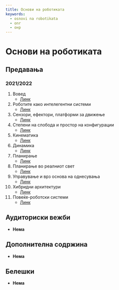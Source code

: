 ```yaml
---
title: Основи на роботиката
keywords:
  - osnovi na robotikata
  - onr
  - онр
---
```


# Основи на роботиката

## Предавања

### 2021/2022

1. Вовед
   - [Линк](https://bbb-lb.finki.ukim.mk/playback/presentation/2.3/a5fadee95ac296956301877041cabe8417da0e7f-1633355719189?meetingId=a5fadee95ac296956301877041cabe8417da0e7f-1633355719189)
2. Роботите како интелегентни системи
   - [Линк](https://bbb-lb.finki.ukim.mk/playback/presentation/2.3/a69647f0d22762e4fa61c546d10f23140c3a4721-1634547311210?meetingId=a69647f0d22762e4fa61c546d10f23140c3a4721-1634547311210)
3. Сензори, ефектори, платформи за движење
   - [Линк](https://bbb-lb.finki.ukim.mk/playback/presentation/2.3/000a145c6356938f2a4b16944aff1011ec60a2a1-1635152612165?meetingId=000a145c6356938f2a4b16944aff1011ec60a2a1-1635152612165)
4. Степени на слобода и простор на конфигурации
   - [Линк](https://bbb-lb.finki.ukim.mk/playback/presentation/2.3/b5f595f2e8079b9b2ecdfe596783d66bcc0f2af3-1635760472455?meetingId=b5f595f2e8079b9b2ecdfe596783d66bcc0f2af3-1635760472455)
5. Кинематика
   - [Линк](https://bbb-lb.finki.ukim.mk/playback/presentation/2.3/4f7519ebb009d1ea3c14b57c6fed33f49dd5c901-1636365338026?meetingId=4f7519ebb009d1ea3c14b57c6fed33f49dd5c901-1636365338026)
6. Динамика
   - [Линк](https://bbb-lb.finki.ukim.mk/playback/presentation/2.3/9be9362be86607fe5b996447c0e34bbce264b4ec-1636969520233?meetingId=9be9362be86607fe5b996447c0e34bbce264b4ec-1636969520233)
7. Планирање
   - [Линк](https://bbb-lb.finki.ukim.mk/playback/presentation/2.3/5c2433621ab600f2c3826ed32063e3c3bf1d49b8-1638179346286?meetingId=5c2433621ab600f2c3826ed32063e3c3bf1d49b8-1638179346286)
8. Планирање во реалниот свет
   - [Линк](https://bbb-lb.finki.ukim.mk/playback/presentation/2.3/cc5c3ac710bb1cfc1cf0e07ef6fb36537bf7dd93-1638784391382?meetingId=cc5c3ac710bb1cfc1cf0e07ef6fb36537bf7dd93-1638784391382)
9. Управување и врз основа на однесувања
   - [Линк](https://bbb-lb.finki.ukim.mk/playback/presentation/2.3/27693d104ee80748f1b165d6ca400d47bf68a74f-1639389496646)
10. Хибридни архитектури
    - [Линк](https://bbb-lb.finki.ukim.mk/playback/presentation/2.3/3a97ce87d03743201b2c89f15a177770a66fc4ee-1639993877719)
11. Повеќе-роботски системи
    - [Линк](https://bbb-lb.finki.ukim.mk/playback/presentation/2.3/3d2ae5f6d2c594ec3e93eea194d748626254c987-1640598897489)

## Аудиториски вежби

- **Нема**

## Дополнителна содржина

- **Нема**

## Белешки

- **Нема**
